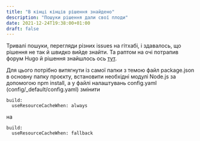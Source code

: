```yaml
---
title: "В кінці кінців рішення знайдено"
description: "Пошуки рішення дали свої плоди"
date: 2021-12-24T19:38:00+01:00
draft: false
---
```


Тривалі пошуки, перегляди різних issues на гітхабі, і здавалось, що рішення не так й швидко вийде знайти. Та раптом на очі потрапив форум Hugo й рішення знайшлось ось [тут](https://discourse.gohugo.io/t/error-building-site-postcss/31766/2). 

Для цього потрібно витягнути із самої папки з темою файл package.json в основну папку проєкту, встановити необхідні модулі Node.js за допомогою npm install, а у файлі налаштувань config.yaml (config/_default/config.yaml) змінити 

```
build:
  useResourceCacheWhen: always
```

на

```
build:
  useResourceCacheWhen: fallback
  ```
